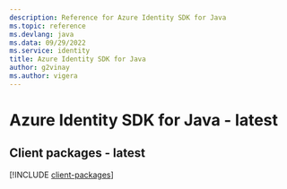 ```yaml
---
description: Reference for Azure Identity SDK for Java
ms.topic: reference
ms.devlang: java
ms.data: 09/29/2022
ms.service: identity
title: Azure Identity SDK for Java
author: g2vinay
ms.author: vigera
---
```

# Azure Identity SDK for Java - latest

## Client packages - latest
[!INCLUDE [client-packages](identity-client-index.md)]
